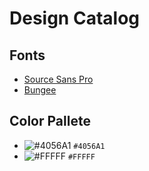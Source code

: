 # Design Catalog

## Fonts
  - [Source Sans Pro](https://fonts.google.com/specimen/Source+Sans+Pro)
  - [Bungee](https://fonts.google.com/specimen/Bungee)

## Color Pallete
  - ![#4056A1](https://placehold.it/15/#4056A1/000000?text=+) `#4056A1`
  - ![#FFFFF](https://placehold.it/15/#FFFFF/000000?text=+) `#FFFFF`

<!-- Style the Nav
Change the appearance of the nav based on the following rules. The navbar should:

Be fixed to the top.
Tip: add a bunch of empty or placeholder lines or paragraphs to the body so you can see how it behaves when you scroll vertically.
Be 120 pixels in height
Be the full width of the viewport.
Have a z-index that means the nav will always be stacked on top
Have #4056A1 as its default background colour.
Have #FFFFF as its default font colour
The <span> within the <nav> has Bungee as it's default font-family
The inner content should not be touching the viewport edge on any side and should remain 1.5ems away from all edges -->